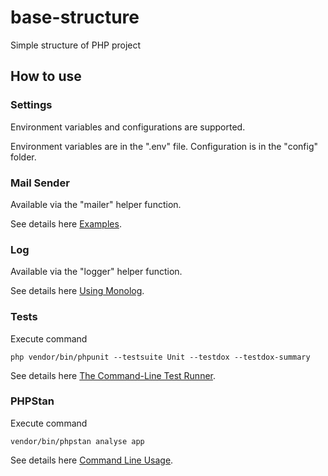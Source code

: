 # base-structure
Simple structure of PHP project

## How to use 

### Settings

Environment variables and configurations are supported.

Environment variables are in the ".env" file.
Configuration is in the "config" folder.

### Mail Sender

Available via the "mailer" helper function.

See details here [Examples](https://github.com/PHPMailer/PHPMailer/tree/master/examples).

### Log

Available via the "logger" helper function.

See details here [Using Monolog](https://github.com/Seldaek/monolog/blob/main/doc/01-usage.md).

### Tests
Execute command 

`php vendor/bin/phpunit --testsuite Unit --testdox --testdox-summary`

See details here [The Command-Line Test Runner](https://docs.phpunit.de/en/11.5/textui.html).

### PHPStan
Execute command

`vendor/bin/phpstan analyse app`

See details here [Command Line Usage](https://phpstan.org/user-guide/command-line-usage).

